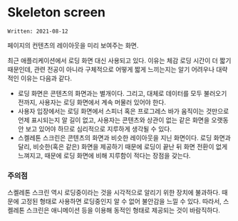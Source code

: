 # Skeleton screen

`Written: 2021-08-12`

페이지의 컨텐츠의 레이아웃을 미리 보여주는 화면.

최근 애플리케이션에서 로딩 화면 대신 사용되고 있다. 이유는 체감 로딩 시간이 더 짧기 때문인데, 관련 전공이 아니라 구체적으로 어떻게 짧게 느끼는지는 알기 어려우나 대략적인 이유는 다음과 같다.

- 로딩 화면은 콘텐츠의 화면과는 별개이다. 그리고, 대체로 데이터를 모두 불러오기 전까지, 사용자는 로딩 화면에서 계속 머물러 있어야 한다.
- 사용자 입장에서는 로딩 화면에서 스피너 혹은 프로그레스 바가 움직이는 것만으로 언제 표시되는지 알 길이 없고, 사용자는 콘텐츠와 상관이 없는 같은 화면을 오랫동안 보고 있어야 하므로 심리적으로 지루하게 생각될 수 있다.
- 스켈레톤 스크린은 콘텐츠의 화면과 비슷한 레이아웃을 지닌 화면이다. 로딩 화면과 달리, 비슷한(혹은 같은) 화면을 제공하기 때문에 로딩이 끝난 뒤 화면 전환이 없게 느껴지고, 때문에 로딩 화면에 비해 지루함이 적다는 장점을 갖는다.

### 주의점

스켈레톤 스크린 역시 로딩중이라는 것을 시각적으로 알리기 위한 장치에 불과하다. 때문에 고정된 형태로 사용하면 로딩중인지 알 수 없어 불안감을 느낄 수 있다.
따라서, 스켈레톤 스크린은 애니메이션 등을 이용해 동적인 형태로 제공되는 것이 바람직하다.
